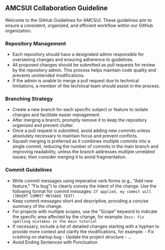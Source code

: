 ## AMCSUI Collaboration Guideline
Welcome to the GitHub Guidelines for AMCSUI. These guidelines aim to ensure a consistent, organized, and efficient workflow within our GitHub organization.

### Repository Management
- Each repository should have a designated admin responsible for overseeing changes and ensuring adherence to guidelines.
- All proposed changes should be submitted as pull requests for review by the repository admin. This process helps maintain code quality and prevents unintended modifications.
- If the admin is unable to merge a pull request due to technical limitations, a member of the technical team should assist in the process.

### Branching Strategy
- Create a new branch for each specific subject or feature to isolate changes and facilitate easier management.
- After merging a branch, promptly remove it to keep the repository organized and prevent clutter.
- Once a pull request is submitted, avoid adding new commits unless absolutely necessary to maintain focus and prevent conflicts.
- Squash merging is preferred as it combines multiple commits into a single commit, reducing the number of commits in the main branch and improving readability, unless the branch addresses multiple unrelated issues; then consider merging it to avoid fragmentation.

### Commit Guidelines
- Write commit messages using imperative verb forms (e.g., "Add new feature," "Fix bug") to clearly convey the intent of the change. Use the following format for commit messages:
  `If applied, my commit will (INSERT COMMIT MESSAGE TEXT)`
- Keep commit messages short and descriptive, providing a concise summary of the change.
- For projects with multiple scopes, use the "Scope" keyword to indicate the specific area affected by the change, for example:
  `Docs: Fix spelling mistakes in the main tutorial`
- If necessary, include a list of detailed changes starting with a hyphen to provide more context and clarify the modifications, for example:
	\- Fix crashing on startup bug
	\- Update the project structure
	\- ...
- Avoid Ending Sentences with Punctuation
